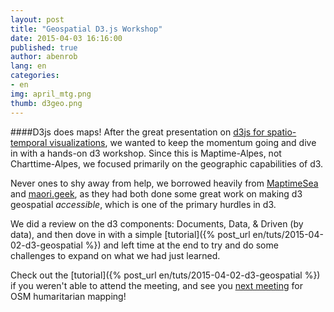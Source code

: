 ```yaml
---
layout: post
title: "Geospatial D3.js Workshop"
date: 2015-04-03 16:16:00
published: true
author: abenrob
lang: en
categories:
- en
img: april_mtg.png
thumb: d3geo.png
---
```


####D3js does maps!
After the great presentation on [d3js for spatio-temporal visualizations](http://www.meetup.com/MaptimeAlpes/events/221185352/), we wanted to keep the momentum going and dive in with a hands-on d3 workshop. Since this is Maptime-Alpes, not Charttime-Alpes, we focused primarily on the geographic capabilities of d3.
<!--more-->

Never ones to shy away from help, we borrowed heavily from [MaptimeSea](http://maptimesea.github.io/2015/01/07/d3-mapping.html) and [maori.geek](http://www.maori.geek.nz/post/d3_js_geo_fun), as they had both done some great work on making d3 geospatial _accessible_, which is one of the primary hurdles in d3.

We did a review on the d3 components: Documents, Data, & Driven (by data), and then dove in with a simple [tutorial]({% post_url en/tuts/2015-04-02-d3-geospatial %}) and left time at the end to try and do some challenges to expand on what we had just learned.

Check out the [tutorial]({% post_url en/tuts/2015-04-02-d3-geospatial %}) if you weren't able to attend the meeting, and see you [next meeting](http://www.meetup.com/MaptimeAlpes/events/222128203/) for OSM humaritarian mapping!